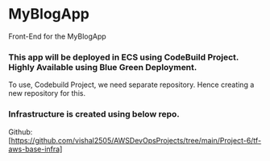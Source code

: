 # MyBlogApp

Front-End for the MyBlogApp

### This app will be deployed in ECS using CodeBuild Project. Highly Available using Blue Green Deployment.
To use, Codebuild Project, we need separate repository. Hence creating a new repository for this.

### Infrastructure is created using below repo.
Github: [https://github.com/vishal2505/AWSDevOpsProjects/tree/main/Project-6/tf-aws-base-infra]
